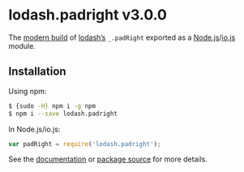 # lodash.padright v3.0.0

The [modern build](https://github.com/lodash/lodash/wiki/Build-Differences) of [lodash’s](https://lodash.com/) `_.padRight` exported as a [Node.js](http://nodejs.org/)/[io.js](https://iojs.org/) module.

## Installation

Using npm:

```bash
$ {sudo -H} npm i -g npm
$ npm i --save lodash.padright
```

In Node.js/io.js:

```js
var padRight = require('lodash.padright');
```

See the [documentation](https://lodash.com/docs#padRight) or [package source](https://github.com/lodash/lodash/blob/3.0.0-npm-packages/lodash.padright) for more details.
